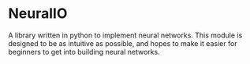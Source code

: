 # NeuralIO

A library written in python to implement neural networks.
This module is designed to be as intuitive as possible, and hopes to make it easier for beginners to get into building neural networks.
